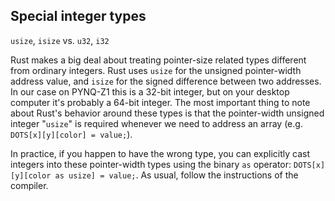 ## Special integer types

`usize`, `isize` vs. `u32`, `i32`

Rust makes a big deal about treating pointer-size related types different from ordinary integers. Rust uses `usize` for the unsigned pointer-width address value, and `isize` for the signed difference between two addresses. In our case on PYNQ-Z1 this is a 32-bit integer, but on your desktop computer it's probably a 64-bit integer. The most important thing to note about Rust's behavior around these types is that the pointer-width unsigned integer "`usize`" is required whenever we need to address an array (e.g. `DOTS[x][y][color] = value;`).

In practice, if you happen to have the wrong type, you can explicitly cast integers into these pointer-width types using the binary `as` operator: `DOTS[x][y][color as usize] = value;`. As usual, follow the instructions of the compiler.

